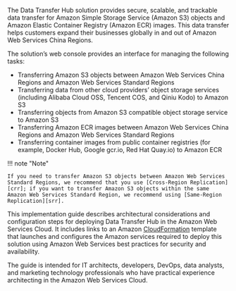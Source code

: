 The Data Transfer Hub solution provides secure, scalable, and trackable data transfer for Amazon Simple Storage Service (Amazon S3) objects and Amazon Elastic Container Registry (Amazon ECR) images. This data transfer helps customers expand their businesses globally in and out of Amazon Web Services China Regions. 

The solution’s web console provides an interface for managing the following tasks:

- Transferring Amazon S3 objects between Amazon Web Services China Regions and Amazon Web Services Standard Regions
- Transferring data from other cloud providers’ object storage services (including Alibaba Cloud OSS, Tencent COS, and Qiniu Kodo) to Amazon S3
- Transferring objects from Amazon S3 compatible object storage service to Amazon S3
- Transferring Amazon ECR images between Amazon Web Services China Regions and Amazon Web Services Standard Regions
- Transferring container images from public container registries (for example, Docker Hub, Google gcr.io, Red Hat Quay.io) to Amazon ECR

!!! note "Note"

    If you need to transfer Amazon S3 objects between Amazon Web Services Standard Regions, we recommend that you use [Cross-Region Replication][crr]; if you want to transfer Amazon S3 objects within the same Amazon Web Services Standard Region, we recommend using [Same-Region Replication][srr].

This implementation guide describes architectural considerations and configuration steps for deploying Data Transfer Hub in the Amazon Web Services Cloud. It includes links to an Amazon [CloudFormation][cloudformation] template that launches and configures the Amazon services required to deploy this solution using Amazon Web Services best practices for security and availability.

The guide is intended for IT architects, developers, DevOps, data analysts, and marketing technology professionals who have practical experience architecting in the Amazon Web Services Cloud. 

[cloudformation]: https://aws.amazon.com/en/cloudformation/
[crr]: https://docs.aws.amazon.com/AmazonS3/latest/userguide/replication.html#crr-scenario
[srr]: https://docs.aws.amazon.com/AmazonS3/latest/userguide/replication.html#srr-scenario